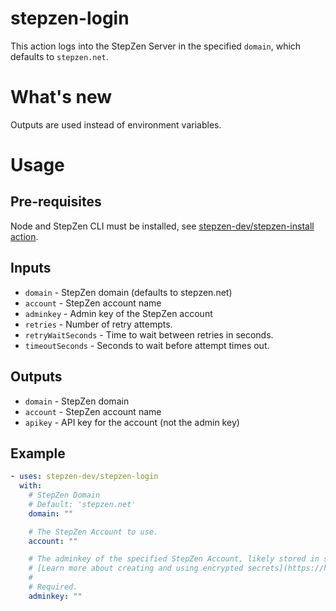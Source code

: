 # stepzen-login

This action logs into the StepZen Server in the specified `domain`, which defaults to `stepzen.net`.

# What's new

Outputs are used instead of environment variables.

# Usage

## Pre-requisites

Node and StepZen CLI must be installed, see [stepzen-dev/stepzen-install action](https://github.com/stepzen-dev/stepzen-install/blob/main/README.md).

## Inputs

- `domain` - StepZen domain (defaults to stepzen.net)
- `account` - StepZen account name
- `adminkey` - Admin key of the StepZen account
- `retries` - Number of retry attempts.
- `retryWaitSeconds` - Time to wait between retries in seconds.
- `timeoutSeconds` - Seconds to wait before attempt times out.

## Outputs

- `domain` - StepZen domain
- `account` - StepZen account name
- `apikey` - API key for the account (not the admin key)

## Example

<!-- start usage -->

```yaml
- uses: stepzen-dev/stepzen-login
  with:
    # StepZen Domain
    # Default: 'stepzen.net'
    domain: ""

    # The StepZen Account to use.
    account: ""

    # The adminkey of the specified StepZen Account, likely stored in secrets
    # [Learn more about creating and using encrypted secrets](https://help.github.com/en/actions/automating-your-workflow-with-github-actions/creating-and-using-encrypted-secrets)
    #
    # Required.
    adminkey: ""
```

<!-- end usage -->
